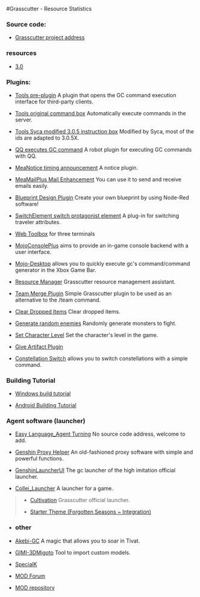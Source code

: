 #Grasscutter - Resource Statistics

### Source code:

* [Grasscutter project address](https://github.com/Grasscutters/Grasscutter)

### resources

* [3.0](https://github.com/tamilpp25/Grasscutter_Resources)

### Plugins:

* [Tools pre-plugin](https://github.com/jie65535/gc-opencommand-plugin) A plugin that opens the GC command execution interface for third-party clients.

* [Tools original command box](https://github.com/jie65535/GrasscutterCommandGenerator) Automatically execute commands in the server.

* [Tools Syca modified 3.0.5 instruction box](https://github.com/TeyvatL/GrasscutterTool-3.0.5) Modified by Syca, most of the ids are adapted to 3.0.5X.

* [QQ executes GC command](https://github.com/jie65535/JGrasscutterCommand) A robot plugin for executing GC commands with QQ.

* [MeaNotice timing announcement](https://github.com/Coooookies/Grasscutter-MeaNotice) A notice plugin.

* [MeaMailPlus Mail Enhancement](https://github.com/Coooookies/Grasscutter-MeaMailPlus) You can use it to send and receive emails easily.

* [Blueprint Design Plugin](https://github.com/liujiaqi7998/EasyGrasscutters) Create your own blueprint by using Node-Red software!

* [SwitchElement switch protagonist element](https://github.com/Penelopeep/SwitchElementTraveller) A plug-in for switching traveler attributes.

* [Web Toolbox](https://github.com/liujiaqi7998/GrasscuttersWebDashboard) for three terminals

* [MojoConsolePlus](https://github.com/gc-mojoconsole/gc-mojoconsole-backend) aims to provide an in-game console backend with a user interface.

* [Mojo-Desktop](https://github.com/gc-toolkit/Mojo-Desktop) allows you to quickly execute gc's command/command generator in the Xbox Game Bar.

* [Resource Manager](https://github.com/gc-toolkit/gc-cli) Grasscutter resource management assistant.

* [Team Merge Plugin](https://github.com/Penelopeep/TeamMerge) Simple Grasscutter plugin to be used as an alternative to the /team command.

* [Clear Dropped Items](https://github.com/hamusuke0323/DroppedItemsKiller) Clear dropped items.

* [Generate random enemies](https://github.com/NotThorny/MobWave) Randomly generate monsters to fight.

* [Set Character Level](https://github.com/NotThorny/setLevel) Set the character's level in the game.

* [Give Artifact Plugin](https://github.com/snoobi-seggs/GiveArtifactPlugin)

* [Constellation Switch](https://github.com/Penelopeep/SetConstellation_Plugin) allows you to switch constellations with a simple command.

### Building Tutorial

* [Windows build tutorial](https://www.rainkavik.com/archives/254/)

* [Android Building Tutorial](https://github.com/ElaXan/GCAndroid)

### Agent software (launcher)

* [Easy Language_Agent Turning](https://cloud.rainkavik.com/s/gKBcV) No source code address, welcome to add.

* [Genshin Proxy Helper](https://github.com/liujiaqi7998/genshinclienthelper) An old-fashioned proxy software with simple and powerful functions.

* [GenshinLauncherUI](https://github.com/gc-toolkit/GenshinLauncher) The gc launcher of the high imitation official launcher.

* [Collei_Launcher](https://github.com/Bambi5/Collei_Launcher) A launcher for a game.

>* [Cultivation](https://github.com/Grasscutters/Cultivation/blob/main/README_zh-CN.md) Grasscutter official launcher.
>
>* [Starter Theme (Forgotten Seasons ~ Integration)](https://github.com/Yuer-QAQ/Grasscutter-Plugin/blob/main/Custom%20skins_en-US.md)

* ### other

* [Akebi-GC](https://github.com/Akebi-Group/Akebi-GC/blob/master/README_zh-Hans.md) A magic that allows you to soar in Tivat.

* [GIMI-3DMigoto](https://github.com/SilentNightSound/GI-Model-Importer/blob/main/CN_README.md) Tool to import custom models.

* [SpecialK](https://github.com/SpecialKO/SpecialK)

* [MOD Forum](https://gamebanana.com/games/8552)

* [MOD repository](https://github.com/zeroruka/GI-Assets)
